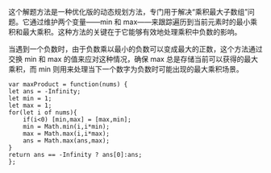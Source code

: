 这个解题方法是一种优化版的动态规划方法，专门用于解决“乘积最大子数组”问题。它通过维护两个变量——min 和 max——来跟踪遍历到当前元素时的最小乘积和最大乘积。这种方法的关键在于它能够有效地处理乘积中负数的影响。

当遇到一个负数时，由于负数乘以最小的负数可以变成最大的正数，这个方法通过交换 min 和 max 的值来应对这种情况，确保 max 总是存储当前可以获得的最大乘积，而 min 则用来处理当下一个数字为负数时可能出现的最大乘积场景。

```code
var maxProduct = function(nums) {
let ans = -Infinity;
let min = 1;
let max = 1;
for(let i of nums){
    if(i<0) [min,max] = [max,min];
    min = Math.min(i,i*min);
    max = Math.max(i,i*max);
    ans = Math.max(ans,max);
}
return ans == -Infinity ? ans[0]:ans;
};
```
